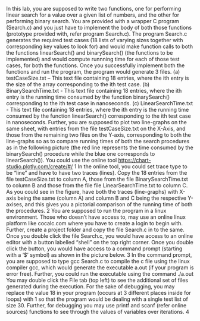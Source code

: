 In this lab, you are supposed to write two functions, one for performing linear search for a value over a given list of numbers, and the other for performing binary search. You are provided with a wrapper C program (Search.c) and you just have to implement the body of both those functions (prototype provided with, refer program Search.c).
The program Search.c generates the required test cases (18 lists of varying sizes together with corresponding key values to look for) and would make function calls to both the functions linearSearch() and binarySearch() (the functions to be implemented) and would compute runnning time for each of those test cases, for both the functions.
Once you successfully implement both the functions and run the program, the program would generate 3 files.
(a) testCaseSize.txt – This text file containing 18 entries, where the ith entry is the size of the array corresponding to the ith test case.
(b) BinarySearchTime.txt - This text file containing 18 entries, where the ith entry is the running time consumed by the function binarySearch() corresponding to the ith test case in nanoseconds.
(c) LinearSearchTime.txt - This text file containing 18 entries, where the ith entry is the running time consumed by the function linearSearch() corresponding to the ith test case in nanoseconds.
Further, you are supposed to plot two line-graphs on the same sheet, with entries from the file testCaseSize.txt on the X-Axis, and those from the remaining two files on the Y-axis, corresponding to both the line-graphs so as to compare running times of both the search procedures as in the following picture (the red line represents the time consumed by the binarySearch() procedure while the blue one corresponds to linearSearch()). You could use the online tool https://chart-studio.plotly.com/create/#/
1
In the online tool, you could set trace type to be “line” and have to have two traces (lines). Copy the 18 entries from the file testCaseSize.txt to column A, those from the file BinarySearchTime.txt to column B and those from the file file LinearSearchTime.txt to column C.
As you could see in the figure, have both the traces (line-graphs) with X-axis being the same (column A) and column B and C being the respective Y-axises, and this gives you a pictorial comparison of the running time of both the procedures.
2
You are supposed to run the program in a linux environment. Those who doesn’t have access to, may use an online linux platform like cocalc.com where you have to create a login to begin with. Further, create a project folder and copy the file Search.c in to the same.
Once you double click the file Search.c, you would have access to an online editor with a button labelled “shell” on the top right corner. Once you double click the button, you would have access to a command prompt (starting with a ‘$’ symbol) as shown in the picture below. 3
In the command prompt, you are supposed to type gcc Search.c to compile the c file using the linux compiler gcc, which would generate the executable a.out (if your program is error free). Further, you could run the executable using the command ./a.out
You may double click the File tab (top left) to see the additional set of files generated during the execution.
For the sake of debugging, you may replace the value 18 in your program (occurs at 3 different places inside for loops) with 1 so that the program would be dealing with a single test list of size 30. Further, for debugging you may use printf and scanf (refer online sources) functions to see through the values of variables over iterations. 4